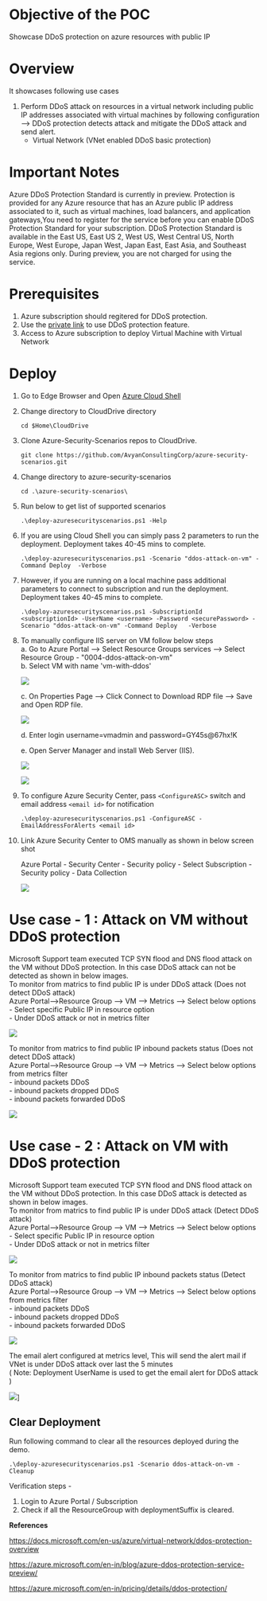 ﻿# Objective of the POC
Showcase DDoS protection on azure resources with public IP

# Overview
It showcases following use cases
1. Perform DDoS attack on resources in a virtual network including public IP addresses associated with virtual machines by following configuration --> DDoS protection detects attack and mitigate the DDoS attack and send alert.
    * Virtual Network (VNet enabled DDoS basic protection)

# Important Notes
Azure DDoS Protection Standard is currently in preview. Protection is provided for any Azure resource that has an Azure public IP address associated to it, such as virtual machines, load balancers, and application gateways,You need to register for the service before you can enable DDoS Protection Standard for your subscription. DDoS Protection Standard is available in the East US, East US 2, West US, West Central US, North Europe, West Europe, Japan West, Japan East, East Asia, and Southeast Asia regions only. During preview, you are not charged for using the service.

# Prerequisites
1. Azure subscription should regitered for DDoS protection.
2. Use the [private link](https://aka.ms/ddosprotectionplan) to use DDoS protection feature.
3. Access to Azure subscription to deploy Virtual Machine with Virtual Network

# Deploy

1. Go to Edge Browser and Open [Azure Cloud Shell](https://shell.azure.com/)
1. Change directory to CloudDrive directory 

    `cd $Home\CloudDrive `

1. Clone Azure-Security-Scenarios repos to CloudDrive.

    `git clone https://github.com/AvyanConsultingCorp/azure-security-scenarios.git`

1. Change directory to azure-security-scenarios
 
    `cd .\azure-security-scenarios\`

1. Run below to get list of supported scenarios

    `.\deploy-azuresecurityscenarios.ps1 -Help`

1. If you are using Cloud Shell you can simply pass 2 parameters to run the deployment. Deployment takes  40-45 mins to complete.

    `.\deploy-azuresecurityscenarios.ps1 -Scenario "ddos-attack-on-vm" -Command Deploy  -Verbose`

1. However, if you are running on a local machine pass additional parameters to connect to subscription and run the deployment. Deployment takes  40-45 mins to complete.

    `.\deploy-azuresecurityscenarios.ps1 -SubscriptionId <subscriptionId> -UserName <username> -Password <securePassword> -Scenario "ddos-attack-on-vm" -Command Deploy   -Verbose`

8. To manually configure IIS server on VM follow below steps <br />
    a. Go to Azure Portal --> Select Resource Groups services --> Select Resource Group - "0004-ddos-attack-on-vm" <br />
    b. Select VM with name 'vm-with-ddos'


    ![](images/select-rg-and-vm.png)

    c. On Properties Page --> Click Connect to Download RDP file --> Save and Open RDP file.


    ![](images/click-on-connect.png)

    d. Enter login username=vmadmin and password=GY45s@67hx!K
    
    e. Open Server Manager and install Web Server (IIS).


    ![](images/select-add-roles-and-feature.png)


    ![](images/install-iis-web-Server-on-vm.png)
    
    
8. To configure Azure Security Center, pass `<ConfigureASC>`  switch and  email address `<email id>` for notification

    `.\deploy-azuresecurityscenarios.ps1 -ConfigureASC -EmailAddressForAlerts <email id>`
    
8. Link Azure Security Center to OMS manually as shown in below screen shot


    Azure Portal  - Security Center - Security policy - Select Subscription - Security policy - Data Collection

    
    ![](images/ddos-asc-oms.png)
    

# Use case - 1 : Attack on VM without DDoS protection
Microsoft Support team executed TCP SYN flood and DNS flood attack on the VM without DDoS protection. In this case DDoS attack can not be detected as shown in below images. <br />
To monitor from matrics to find public IP is under DDoS attack (Does not detect DDoS attack)  <br />
    Azure Portal-->Resource Group --> VM --> Metrics --> Select below options  <br />
    - Select specific Public IP in resource option   <br />
    - Under DDoS attack or not in metrics filter  <br />
    

   ![](images/without-ddos-protection-under-attack.png)


To monitor from matrics to find public IP inbound packets status (Does not detect DDoS attack) <br />
    Azure Portal-->Resource Group --> VM --> Metrics --> Select below options from metrics filter  <br />
    - inbound packets DDoS  <br />
    - inbound packets dropped DDoS  <br />
    - inbound packets forwarded DDoS  <br />


   ![](images/without-ddos-protection-inbound.png)


# Use case - 2 : Attack on VM with DDoS protection 
Microsoft Support team executed TCP SYN flood and DNS flood attack on the VM without DDoS protection. In this case DDoS attack is detected as shown in below images. <br />
To monitor from matrics to find public IP is under DDoS attack (Detect DDoS attack)  <br />
    Azure Portal-->Resource Group --> VM --> Metrics --> Select below options  <br />
    - Select specific Public IP in resource option   <br />
    - Under DDoS attack or not in metrics filter  <br />
 

   ![](images/monitoring-public-IP-under-DDoS-attack.png)


To monitor from matrics to find public IP inbound packets status (Detect DDoS attack) <br />
    Azure Portal-->Resource Group --> VM --> Metrics --> Select below options from metrics filter  <br />
    - inbound packets DDoS  <br />
    - inbound packets dropped DDoS  <br />
    - inbound packets forwarded DDoS  <br />

  
   ![](images/monitoring-inbound-packets-DDoS.png)


The email alert configured at metrics level, This will send the alert mail if VNet is under DDoS attack over last the 5 minutes <br />
  ( Note: Deployment UserName is used to get the email alert for DDoS attack )
  
    
   ![](images/ddoS-attack-mail-alert.png)]


    
## Clear Deployment 

Run following command to clear all the resources deployed during the demo.

```
.\deploy-azuresecurityscenarios.ps1 -Scenario ddos-attack-on-vm -Cleanup 
```

Verification steps -
1. Login to Azure Portal / Subscription
2. Check if all the ResourceGroup with deploymentSuffix is cleared.



**References** 

https://docs.microsoft.com/en-us/azure/virtual-network/ddos-protection-overview

https://azure.microsoft.com/en-in/blog/azure-ddos-protection-service-preview/

https://azure.microsoft.com/en-in/pricing/details/ddos-protection/
